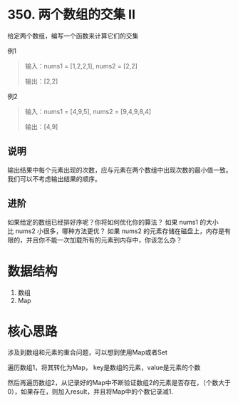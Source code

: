 # 350. 两个数组的交集 II
给定两个数组，编写一个函数来计算它们的交集

例1
> 输入：nums1 = [1,2,2,1], nums2 = [2,2]
> 
> 输出：[2,2]

例2
> 输入：nums1 = [4,9,5], nums2 = [9,4,9,8,4]
> 
> 输出：[4,9]


## 说明
输出结果中每个元素出现的次数，应与元素在两个数组中出现次数的最小值一致。
我们可以不考虑输出结果的顺序。

## 进阶
如果给定的数组已经排好序呢？你将如何优化你的算法？
如果 nums1 的大小比 nums2 小很多，哪种方法更优？
如果 nums2 的元素存储在磁盘上，内存是有限的，并且你不能一次加载所有的元素到内存中，你该怎么办？

# 数据结构
1. 数组
2. Map

# 核心思路
涉及到数组和元素的重合问题，可以想到使用Map或者Set

遍历数组1，将其转化为Map， key是数组的元素，value是元素的个数

然后再遍历数组2，从记录好的Map中不断验证数组2的元素是否存在，（个数大于0），如果存在，则加入result，并且将Map中的个数记录减1.

